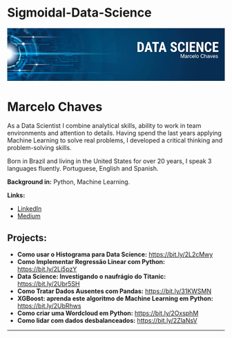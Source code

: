 # Sigmoidal-Data-Science


<p align="center">
  <img src="banner.png" >
</p>

# Marcelo Chaves

As a Data Scientist I combine analytical skills, ability to work in team environments and attention to details. Having spend the last years applying Machine Learning to solve real problems, I developed a critical thinking and problem-solving skills.

Born in Brazil and living in the United States for over 20 years, I speak 3 languages fluently. Portuguese, English and Spanish.

**Background in:** Python, Machine Learning.

**Links:**
* [LinkedIn](https://www.linkedin.com/in/marcelo-chaves-9a5920261/)
* [Medium](https://medium.com/@marcelochavesoficial)


## Projects:

* **Como usar o Histograma para Data Science:** https://bit.ly/2L2cMwy
* **Como Implementar Regressão Linear com Python:** https://bit.ly/2Li5pzY
* **Data Science: Investigando o naufrágio do Titanic:** https://bit.ly/2Ubr5SH
* **Como Tratar Dados Ausentes com Pandas:** https://bit.ly/31KWSMN
* **XGBoost: aprenda este algoritmo de Machine Learning em Python:** https://bit.ly/2UbRhws
* **Como criar uma Wordcloud em Python:** https://bit.ly/2OxsphM
* **Como lidar com dados desbalanceados:** https://bit.ly/2ZlaNsV

---
